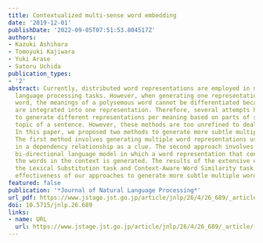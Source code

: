 ```yaml
---
title: Contextualized multi-sense word embedding
date: '2019-12-01'
publishDate: '2022-09-05T07:51:53.804517Z'
authors:
- Kazuki Ashihara
- Tomoyuki Kajiwara
- Yuki Arase
- Satoru Uchida
publication_types:
- '2'
abstract: Currently, distributed word representations are employed in many natural
  language processing tasks. However, when generating one representation for each
  word, the meanings of a polysemous word cannot be differentiated because the meanings
  are integrated into one representation. Therefore, several attempts have been made
  to generate different representations per meaning based on parts of speech or the
  topic of a sentence. However, these methods are too unrefined to deal with polysemy.
  In this paper, we proposed two methods to generate more subtle multiple word representations.
  The first method involves generating multiple word representations using the word
  in a dependency relationship as a clue. The second approach involves employing a
  bi-directional language model in which a word representation that considers all
  the words in the context is generated. The results of the extensive evaluation of
  the Lexical Substitution task and Context-Aware Word Similarity task confirmed the
  effectiveness of our approaches to generate more subtle multiple word representations.
featured: false
publication: '*Journal of Natural Language Processing*'
url_pdf: https://www.jstage.jst.go.jp/article/jnlp/26/4/26_689/_article/-char/ja/
doi: 10.5715/jnlp.26.689
links:
- name: URL
  url: https://www.jstage.jst.go.jp/article/jnlp/26/4/26_689/_article/-char/ja/
---
```


